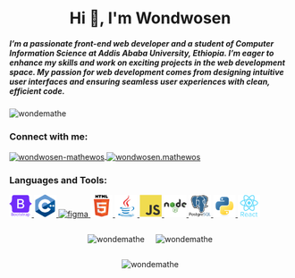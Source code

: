 <h1 align="center">Hi 👋, I'm Wondwosen</h1>
<h5>I’m a passionate front-end web developer and a student of Computer Information Science at Addis Ababa University, Ethiopia. I’m eager to enhance my skills and work on exciting projects in the web development space. My passion for web development comes from designing intuitive user interfaces and ensuring seamless user experiences with clean, efficient code.</h5>

<p align="left"> <img src="https://komarev.com/ghpvc/?username=wondemathe&label=Profile%20views&color=0e75b6&style=flat" alt="wondemathe" /> </p>

<h3 align="left">Connect with me:</h3>
<p align="left">
  <a href="https://linkedin.com/in/wondwosen-mathewos" target="blank">
    <img align="center" src="https://raw.githubusercontent.com/rahuldkjain/github-profile-readme-generator/master/src/images/icons/Social/linked-in-alt.svg" alt="wondwosen-mathewos" height="30" width="40" />
  </a>
  <a href="https://instagram.com/wondwosen.mathewos" target="blank">
    <img align="center" src="https://raw.githubusercontent.com/rahuldkjain/github-profile-readme-generator/master/src/images/icons/Social/instagram.svg" alt="wondwosen.mathewos" height="30" width="40" />
  </a>
</p>

<h3 align="left">Languages and Tools:</h3>
<p align="left"> 
  <a href="https://getbootstrap.com" target="_blank" rel="noreferrer"> 
    <img src="https://raw.githubusercontent.com/devicons/devicon/master/icons/bootstrap/bootstrap-plain-wordmark.svg" alt="bootstrap" width="40" height="40"/> 
  </a>
  <a href="https://www.w3schools.com/cpp/" target="_blank" rel="noreferrer"> 
    <img src="https://raw.githubusercontent.com/devicons/devicon/master/icons/cplusplus/cplusplus-original.svg" alt="cplusplus" width="40" height="40"/> 
  </a>
  <a href="https://www.figma.com/" target="_blank" rel="noreferrer"> 
    <img src="https://www.vectorlogo.zone/logos/figma/figma-icon.svg" alt="figma" width="40" height="40"/> 
  </a>
  <a href="https://www.w3.org/html/" target="_blank" rel="noreferrer"> 
    <img src="https://raw.githubusercontent.com/devicons/devicon/master/icons/html5/html5-original-wordmark.svg" alt="html5" width="40" height="40"/> 
  </a>
  <a href="https://www.java.com" target="_blank" rel="noreferrer"> 
    <img src="https://raw.githubusercontent.com/devicons/devicon/master/icons/java/java-original.svg" alt="java" width="40" height="40"/> 
  </a>
  <a href="https://developer.mozilla.org/en-US/docs/Web/JavaScript" target="_blank" rel="noreferrer"> 
    <img src="https://raw.githubusercontent.com/devicons/devicon/master/icons/javascript/javascript-original.svg" alt="javascript" width="40" height="40"/> 
  </a>
  <a href="https://nodejs.org" target="_blank" rel="noreferrer"> 
    <img src="https://raw.githubusercontent.com/devicons/devicon/master/icons/nodejs/nodejs-original-wordmark.svg" alt="nodejs" width="40" height="40"/> 
  </a>
  <a href="https://www.postgresql.org" target="_blank" rel="noreferrer"> 
    <img src="https://raw.githubusercontent.com/devicons/devicon/master/icons/postgresql/postgresql-original-wordmark.svg" alt="postgresql" width="40" height="40"/> 
  </a>
  <a href="https://www.python.org" target="_blank" rel="noreferrer"> 
    <img src="https://raw.githubusercontent.com/devicons/devicon/master/icons/python/python-original.svg" alt="python" width="40" height="40"/> 
  </a>
  <a href="https://reactjs.org/" target="_blank" rel="noreferrer"> 
    <img src="https://raw.githubusercontent.com/devicons/devicon/master/icons/react/react-original-wordmark.svg" alt="react" width="40" height="40"/> 
  </a>
</p>

<div style="display: flex; justify-content: center; gap: 20px;">
  <p align="center">
    <img src="https://github-readme-stats.vercel.app/api/top-langs?username=wondemathe&show_icons=true&locale=en&layout=compact&theme=radical" alt="wondemathe" />
  </p>

  <p align="center">
    <img src="https://github-readme-stats.vercel.app/api?username=wondemathe&show_icons=true&locale=en&theme=radical" alt="wondemathe" />
  </p>
</div>

<p align="center">
  <img src="https://github-readme-streak-stats.herokuapp.com/?user=wondemathe&theme=radical" alt="wondemathe" />
</p>
